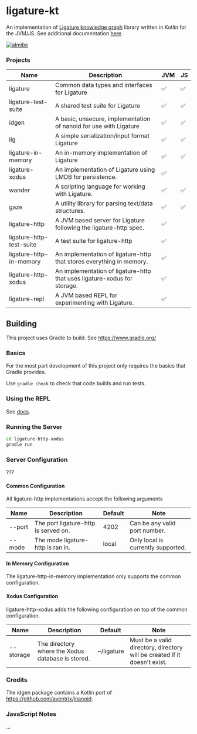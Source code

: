 # ligature-kt
An implementation of [Ligature knowledge graph](https://ligature.dev) library written in Kotlin for the JVM/JS.
See additional documentation [here](https://github.com/almibe/ligature-documentation).

[![almibe](https://circleci.com/gh/almibe/ligature-kt.svg?style=svg)](https://circleci.com/gh/almibe/ligature-kt)

### Projects

| Name                     | Description                                                                      | JVM | JS |
| ------------------------ | -------------------------------------------------------------------------------- | --- | -- |
| ligature                 | Common data types and interfaces for Ligature                                    | ✅   | ✅ |
| ligature-test-suite      | A shared test suite for Ligature                                                 | ✅   | ✅ |
| idgen                    | A basic, unsecure, implementation of nanoid for use with Ligature                | ✅   | ✅ |
| lig                      | A simple serialization/input format Ligature                                     | ✅   | ✅ |
| ligature-in-memory       | An in-memory implementation of Ligature                                          | ✅   | ✅ |
| ligature-xodus           | An implementation of Ligature using LMDB for persistence.                        | ✅   |   |
| wander                   | A scripting language for working with Ligature.                                  | ✅   | ✅ |
| gaze                     | A utility library for parsing text/data structures.                              | ✅   | ✅ |
| ligature-http            | A JVM based server for Ligature following the ligature-http spec.                | ✅   |   |
| ligature-http-test-suite | A test suite for ligature-http                                                   | ✅   |   |
| ligature-http-in-memory  | An implementation of ligature-http that stores everything in memory.             | ✅   |   |
| ligature-http-xodus      | An implementation of ligature-http that uses ligature-xodus for storage.         | ✅   |   |
| ligature-repl            | A JVM based REPL for experimenting with Ligature.                                | ✅   |   |

## Building
This project uses Gradle to build.
See https://www.gradle.org/

### Basics

For the most part development of this project only requires the basics that Gradle provides.

Use `gradle check` to check that code builds and run tests.

### Using the REPL

See [docs](https://github.com/almibe/ligature-kt/ligature-repl/README.md).

### Running the Server

```bash
cd ligature-http-xodus
gradle run
```

### Server Configuration

???

#### Common Configuration

All ligature-http implementations accept the following arguments

| Name   | Description                          | Default | Note                               |
|--------|--------------------------------------|---------|------------------------------------|
| --port | The port ligature-http is served on. | 4202    | Can be any valid port number.      |
 | --mode | The mode ligature-http is ran in.    | local   | Only local is currently supported. |

#### In Memory Configuration

The ligature-http-in-memory implementation only supports the common configuration.

#### Xodus Configuration

ligature-http-xodus adds the following configuration on top of the common configuration.

| Name      | Description                                       | Default    | Note                                                                      |
|-----------|---------------------------------------------------|------------|---------------------------------------------------------------------------|
| --storage | The directory where the Xodus database is stored. | ~/ligature | Must be a valid directory, directory will be created if it doesn't exist. |

### Credits

The idgen package contains a Kotlin port of https://github.com/aventrix/jnanoid.

### JavaScript Notes

...
